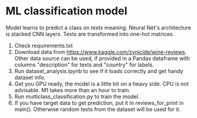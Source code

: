 # ML classification model

Model learns to predict a class on texts meaning. Neural Net's architecture is stacked CNN layers. Texts are transformed into one-hot matrices.
1. Check requirements.txt
2. Download data from https://www.kaggle.com/zynicide/wine-reviews. Other data source can be used, if provided in a Pandas dataframe with columns "description" for texts and "country" for labels.
3. Run dataset_analysis.ipynb to see if it loads correctly and get handy dataset info.
4. Get you GPU ready, the model is a little bit on a heavy side. CPU is not advisable. M1 takes more than an hour to train.
5. Run multiclass_classification.py to train the model.
6. If you have target data to get prediction, put it in reviews_for_print in main(). Otherwise random texts from the dataset will be used for it.




